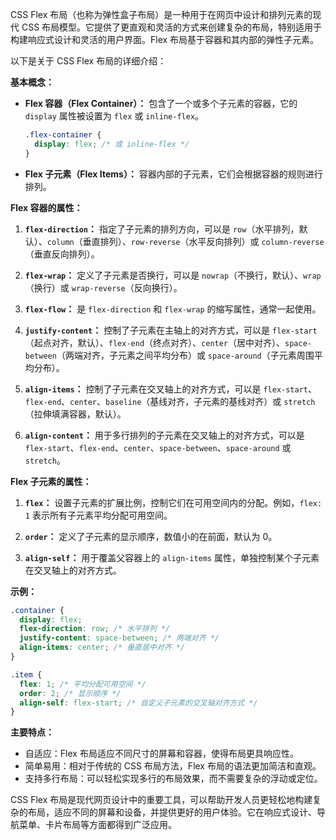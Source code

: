 CSS Flex 布局（也称为弹性盒子布局）是一种用于在网页中设计和排列元素的现代 CSS 布局模型。它提供了更直观和灵活的方式来创建复杂的布局，特别适用于构建响应式设计和灵活的用户界面。Flex 布局基于容器和其内部的弹性子元素。

以下是关于 CSS Flex 布局的详细介绍：

**基本概念：**

- **Flex 容器（Flex Container）：** 包含了一个或多个子元素的容器，它的 `display` 属性被设置为 `flex` 或 `inline-flex`。
  
  ```css
  .flex-container {
    display: flex; /* 或 inline-flex */
  }
  ```

- **Flex 子元素（Flex Items）：** 容器内部的子元素，它们会根据容器的规则进行排列。

**Flex 容器的属性：**

1. **`flex-direction`：** 指定了子元素的排列方向，可以是 `row`（水平排列，默认）、`column`（垂直排列）、`row-reverse`（水平反向排列）或 `column-reverse`（垂直反向排列）。

2. **`flex-wrap`：** 定义了子元素是否换行，可以是 `nowrap`（不换行，默认）、`wrap`（换行）或 `wrap-reverse`（反向换行）。

3. **`flex-flow`：** 是 `flex-direction` 和 `flex-wrap` 的缩写属性，通常一起使用。

4. **`justify-content`：** 控制了子元素在主轴上的对齐方式，可以是 `flex-start`（起点对齐，默认）、`flex-end`（终点对齐）、`center`（居中对齐）、`space-between`（两端对齐，子元素之间平均分布）或 `space-around`（子元素周围平均分布）。

5. **`align-items`：** 控制了子元素在交叉轴上的对齐方式，可以是 `flex-start`、`flex-end`、`center`、`baseline`（基线对齐，子元素的基线对齐）或 `stretch`（拉伸填满容器，默认）。

6. **`align-content`：** 用于多行排列的子元素在交叉轴上的对齐方式，可以是 `flex-start`、`flex-end`、`center`、`space-between`、`space-around` 或 `stretch`。

**Flex 子元素的属性：**

1. **`flex`：** 设置子元素的扩展比例，控制它们在可用空间内的分配。例如，`flex: 1` 表示所有子元素平均分配可用空间。

2. **`order`：** 定义了子元素的显示顺序，数值小的在前面，默认为 0。

3. **`align-self`：** 用于覆盖父容器上的 `align-items` 属性，单独控制某个子元素在交叉轴上的对齐方式。

**示例：**

```css
.container {
  display: flex;
  flex-direction: row; /* 水平排列 */
  justify-content: space-between; /* 两端对齐 */
  align-items: center; /* 垂直居中对齐 */
}

.item {
  flex: 1; /* 平均分配可用空间 */
  order: 2; /* 显示顺序 */
  align-self: flex-start; /* 自定义子元素的交叉轴对齐方式 */
}
```

**主要特点：**

- 自适应：Flex 布局适应不同尺寸的屏幕和容器，使得布局更具响应性。
- 简单易用：相对于传统的 CSS 布局方法，Flex 布局的语法更加简洁和直观。
- 支持多行布局：可以轻松实现多行的布局效果，而不需要复杂的浮动或定位。

CSS Flex 布局是现代网页设计中的重要工具，可以帮助开发人员更轻松地构建复杂的布局，适应不同的屏幕和设备，并提供更好的用户体验。它在响应式设计、导航菜单、卡片布局等方面都得到广泛应用。
